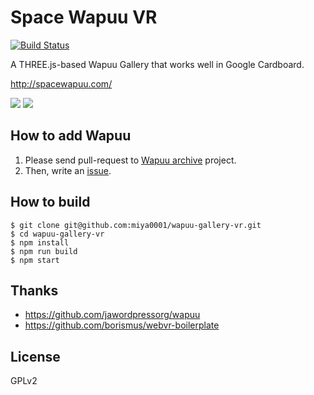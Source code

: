 # Space Wapuu VR

[![Build Status](https://travis-ci.org/miya0001/wapuu-gallery-vr.svg)](https://travis-ci.org/miya0001/wapuu-gallery-vr)

A THREE.js-based Wapuu Gallery that works well in Google Cardboard.

http://spacewapuu.com/

![](https://miya0001.github.io/wapuu-gallery-vr/img/screenshot-01.png)
![](https://miya0001.github.io/wapuu-gallery-vr/img/screenshot-02.png)

## How to add Wapuu

1. Please send pull-request to [Wapuu archive](https://github.com/jawordpressorg/wapuu) project.
1. Then, write an [issue](https://github.com/miya0001/wapuu-gallery-vr/issues).

## How to build

```
$ git clone git@github.com:miya0001/wapuu-gallery-vr.git
$ cd wapuu-gallery-vr
$ npm install
$ npm run build
$ npm start
```

## Thanks

* https://github.com/jawordpressorg/wapuu
* https://github.com/borismus/webvr-boilerplate

## License

GPLv2
